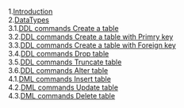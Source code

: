 1.[Introduction]( https://github.com/shirishaVenkateshwarRao/MSQL1/blob/master/Introduction) <br>
2.[DataTypes](https://github.com/shirishaVenkateshwarRao/MSQL1/blob/master/DataTypes) <br>
3.1.[DDL commands Create a table](https://github.com/shirishaVenkateshwarRao/MSQL1/blob/master/DDL%20commands/Create%20a%20table) <br>
3.2.[DDL commands Create a table with Primry key](https://github.com/shirishaVenkateshwarRao/MSQL1/blob/master/DDL%20commands/Create%20table%20with%20primary%20key) <br>
3.3.[DDL commands Create a table with Foreign key](https://github.com/shirishaVenkateshwarRao/MSQL1/blob/master/DDL%20commands/Create%20table%20with%20Foreign%20key) <br>
3.4.[DDL commands Drop table](https://github.com/shirishaVenkateshwarRao/MSQL1/blob/master/DDL%20commands/Drop%20table)<br>
3.5.[DDL commands Truncate table](https://github.com/shirishaVenkateshwarRao/MSQL1/blob/master/DDL%20commands/Truncate%20table) 
<br>
3.6.[DDL commands Alter table](https://github.com/shirishaVenkateshwarRao/MSQL1/blob/master/DDL%20commands/Alter%20table) <br>
4.1.[DML commands Insert table](https://github.com/shirishaVenkateshwarRao/MSQL1/blob/master/DML%20commands/Insert%20table) <br>
4.2.[DML commands Update table](https://github.com/shirishaVenkateshwarRao/MSQL1/blob/master/DML%20commands/Update%20table) <br>
4.3.[DML commands Delete table](https://github.com/shirishaVenkateshwarRao/MSQL1/blob/master/DML%20commands/Delete%20table) <br>
